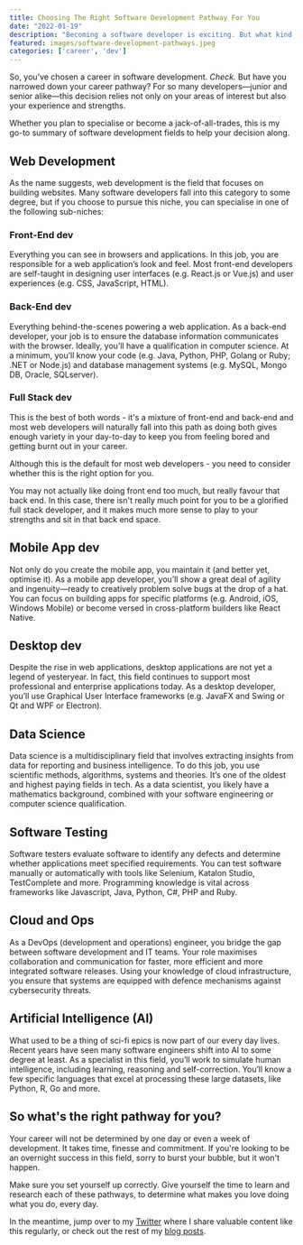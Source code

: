 ```yaml
---
title: Choosing The Right Software Development Pathway For You
date: "2022-01-19"
description: "Becoming a software developer is exciting. But what kind of developer will you be? In this post, I explain a few of the niches within software development."
featured: images/software-development-pathways.jpeg
categories: ['career', 'dev']
---
```


So, you’ve chosen a career in software development. *Check.* But have you narrowed down your career pathway? For so many developers—junior and senior alike—this decision relies not only on your areas of interest but also your experience and strengths.

Whether you plan to specialise or become a jack-of-all-trades, this is my go-to summary of software development fields to help your decision along.

## Web Development

As the name suggests, web development is the field that focuses on building websites. Many software developers fall into this category to some degree, but if you choose to pursue this niche, you can specialise in one of the following sub-niches:

### Front-End dev

Everything you can see in browsers and applications. In this job, you are responsible for a web application’s look and feel. Most front-end developers are self-taught in designing user interfaces (e.g. React.js or Vue.js) and user experiences (e.g. CSS, JavaScript, HTML).

### Back-End dev

Everything behind-the-scenes powering a web application. As a back-end developer, your job is to ensure the database information communicates with the browser. Ideally, you’ll have a qualification in computer science. At a minimum, you’ll know your code (e.g. Java, Python, PHP, Golang or Ruby; .NET or Node.js) and database management systems (e.g. MySQL, Mongo DB, Oracle, SQLserver).

### Full Stack dev

This is the best of both words - it's a mixture of front-end and back-end and most web developers will naturally fall into this path as doing both gives enough variety in your day-to-day to keep you from feeling bored and getting burnt out in your career.

Although this is the default for most web developers - you need to consider whether this is the right option for you.

You may not actually like doing front end too much, but really favour that back end. In this case, there isn't really much point for you to be a glorified full stack developer, and it makes much more sense to play to your strengths and sit in that back end space.

## Mobile App dev

Not only do you create the mobile app, you maintain it (and better yet, optimise it). As a mobile app developer, you’ll show a great deal of agility and ingenuity—ready to creatively problem solve bugs at the drop of a hat. You can focus on building apps for specific platforms (e.g. Android, iOS, Windows Mobile) or become versed in cross-platform builders like React Native.

## Desktop dev

Despite the rise in web applications, desktop applications are not yet a legend of yesteryear. In fact, this field continues to support most professional and enterprise applications today. As a desktop developer, you’ll use Graphical User Interface frameworks (e.g. JavaFX and Swing or Qt and WPF or Electron).

## Data Science

Data science is a multidisciplinary field that involves extracting insights from data for reporting and business intelligence. To do this job, you use scientific methods, algorithms, systems and theories. It’s one of the oldest and highest paying fields in tech. As a data scientist, you likely have a mathematics background, combined with your software engineering or computer science qualification.

## Software Testing

Software testers evaluate software to identify any defects and determine whether applications meet specified requirements. You can test software manually or automatically with tools like Selenium, Katalon Studio, TestComplete and more. Programming knowledge is vital across frameworks like Javascript, Java, Python, C#, PHP and Ruby.

## Cloud and Ops

As a DevOps (development and operations) engineer, you bridge the gap between software development and IT teams. Your role maximises collaboration and communication for faster, more efficient and more integrated software releases. Using your knowledge of cloud infrastructure, you ensure that systems are equipped with defence mechanisms against cybersecurity threats.

## Artificial Intelligence (AI)
What used to be a thing of sci-fi epics is now part of our every day lives. Recent years have seen many software engineers shift into AI to some degree at least. As a specialist in this field, you’ll work to simulate human intelligence, including learning, reasoning and self-correction. You’ll know a few specific languages that excel at processing these large datasets, like Python, R, Go and more.

## So what's the right pathway for you?

Your career will not be determined by one day or even a week of development. It takes time, finesse and commitment. If you're looking to be an overnight success in this field, sorry to burst your bubble, but it won't happen.

Make sure you set yourself up correctly. Give yourself the time to learn and research each of these pathways, to determine what makes you love doing what you do, every day.

In the meantime, jump over to my [Twitter](https://twitter.com/joelwmale) where I share valuable content like this regularly, or check out the rest of my [blog posts](/blog).